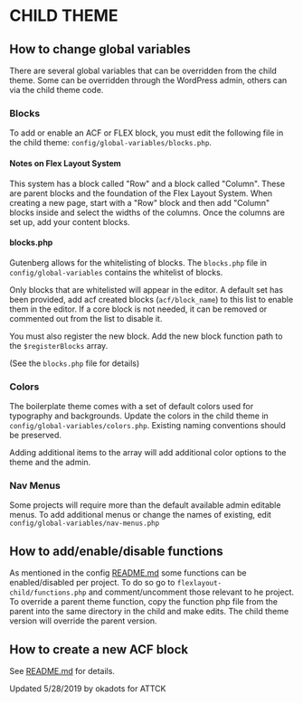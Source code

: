 # CHILD THEME

## How to change global variables
There are several global variables that can be overridden from the child theme.  Some can be overridden through the WordPress admin, others can via the child theme code. 

### Blocks
To add or enable an ACF or FLEX block, you must edit the following file in the child theme: `config/global-variables/blocks.php`.  

#### Notes on Flex Layout System
This system has a block called "Row" and a block called "Column". These are parent blocks and the foundation of the Flex Layout System. When creating a new page, start with a "Row" block and then add "Column" blocks inside and select the widths of the columns.  Once the columns are set up, add your content blocks.

#### blocks.php
Gutenberg allows for the whitelisting of blocks.  The `blocks.php` file in `config/global-variables` contains the whitelist of blocks. 

Only blocks that are whitelisted will appear in the editor. A default set has been provided, add acf created blocks (`acf/block_name`) to this list to enable them in the editor. If a core block is not needed, it can be removed or commented out from the list to disable it.

You must also register the new block.  Add the new block function path to the `$registerBlocks` array.

(See the `blocks.php` file for details)

### Colors
The boilerplate theme comes with a set of default colors used for typography and backgrounds. Update the colors in the child theme in `config/global-variables/colors.php`. Existing naming conventions should be preserved.

Adding additional items to the array will add additional color options to the theme and the admin.

### Nav Menus
Some projects will require more than the default available admin editable menus. To add additional menus or change the names of existing, edit `config/global-variables/nav-menus.php`

## How to add/enable/disable functions
As mentioned in the config [README.md](https://github.com/ATTCKDigital/FLEX/tree/master/config) some functions can be enabled/disabled per project.  To do so go to `flexlayout-child/functions.php` and comment/uncomment those relevant to he project.  To override a parent theme function, copy the function php file from the parent into the same directory in the child and make edits.  The child theme version will override the parent version.

## How to create a new ACF block
See [README.md](https://github.com/ATTCKDigital/FLEX/tree/master/__GET_STARTED_HERE/FLEX-child/gutenberg/blocks) for details.

Updated 5/28/2019 by okadots for ATTCK